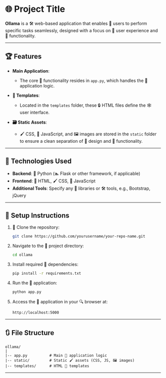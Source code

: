 # 🌐 Project Title


**Ollama** is a 🛠️ web-based application that enables 👤 users to perform specific tasks seamlessly, designed with a focus on 🎨 user experience and 🎩 functionality.

---

## 🏆 Features

- **Main Application**: 
  - The core 🔧 functionality resides in `app.py`, which handles the 🔐 application logic.

- **🔖 Templates**:
  - Located in the `templates` folder, these 🔒 HTML files define the 🕸️ user interface.

- **🗃️ Static Assets**:
  - 🖌️ CSS, 🔦 JavaScript, and 🖼️ images are stored in the `static` folder to ensure a clean separation of 🎨 design and 🔧 functionality.

---

## 🔄 Technologies Used

- **Backend**: 🐍 Python (🏊 Flask or other framework, if applicable)
- **Frontend**: 🔖 HTML, 🖌️ CSS, 🔦 JavaScript
- **Additional Tools**: Specify any 🧰 libraries or 🛠️ tools, e.g., Bootstrap, jQuery

---

## 🔧 Setup Instructions

1. 🔀 Clone the repository:
   ```bash
   git clone https://github.com/yourusername/your-repo-name.git
   ```

2. Navigate to the 🏰 project directory:
   ```bash
   cd ollama
   ```

3. Install required 🔎 dependencies:
   ```bash
   pip install -r requirements.txt
   ```

4. Run the 🔐 application:
   ```bash
   python app.py
   ```

5. Access the 🔐 application in your 🔍 browser at:
   ```
   http://localhost:5000
   ```

---

## 🔃 File Structure

```
ollama/
|
|-- app.py          # Main 🔧 application logic
|-- static/         # Static 🖌️ assets (CSS, JS, 🖼️ images)
|-- templates/      # HTML 🔖 templates
```

---

